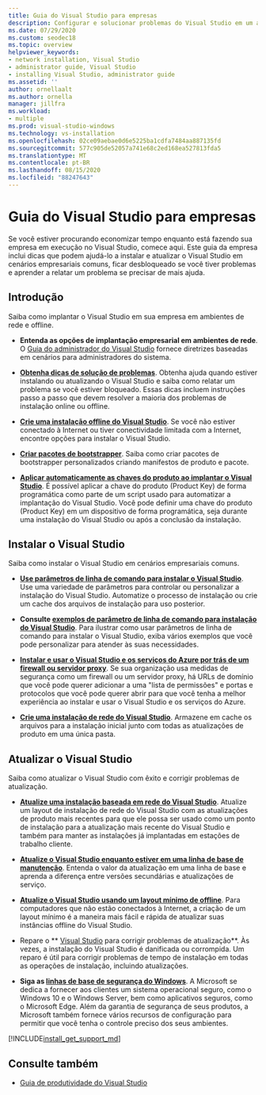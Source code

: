 ```yaml
---
title: Guia do Visual Studio para empresas
description: Configurar e solucionar problemas do Visual Studio em um ambiente corporativo.
ms.date: 07/29/2020
ms.custom: seodec18
ms.topic: overview
helpviewer_keywords:
- network installation, Visual Studio
- administrator guide, Visual Studio
- installing Visual Studio, administrator guide
ms.assetid: ''
author: ornellaalt
ms.author: ornella
manager: jillfra
ms.workload:
- multiple
ms.prod: visual-studio-windows
ms.technology: vs-installation
ms.openlocfilehash: 02ce09aebae0d6e5225ba1cdfa7484aa887135fd
ms.sourcegitcommit: 577c905de52057a741e68c2ed168ea527813fda5
ms.translationtype: MT
ms.contentlocale: pt-BR
ms.lasthandoff: 08/15/2020
ms.locfileid: "88247643"
---
```

# <a name="visual-studio-enterprise-guide"></a>Guia do Visual Studio para empresas
Se você estiver procurando economizar tempo enquanto está fazendo sua empresa em execução no Visual Studio, comece aqui. Este guia da empresa inclui dicas que podem ajudá-lo a instalar e atualizar o Visual Studio em cenários empresariais comuns, ficar desbloqueado se você tiver problemas e aprender a relatar um problema se precisar de mais ajuda. 

## <a name="get-started"></a>Introdução 
Saiba como implantar o Visual Studio em sua empresa em ambientes de rede e offline. 

- **Entenda as opções de implantação empresarial em ambientes de rede**. O [Guia do administrador do Visual Studio](visual-studio-administrator-guide.md) fornece diretrizes baseadas em cenários para administradores do sistema. 

- **[Obtenha dicas de solução de problemas](troubleshooting-installation-issues.md)**. Obtenha ajuda quando estiver instalando ou atualizando o Visual Studio e saiba como relatar um problema se você estiver bloqueado. Essas dicas incluem instruções passo a passo que devem resolver a maioria dos problemas de instalação online ou offline. 

- **[Crie uma instalação offline do Visual Studio](create-an-offline-installation-of-visual-studio.md)**. Se você não estiver conectado à Internet ou tiver conectividade limitada com a Internet, encontre opções para instalar o Visual Studio. 

- **[Criar pacotes de bootstrapper](../deployment/creating-bootstrapper-packages.md)**. Saiba como criar pacotes de bootstrapper personalizados criando manifestos de produto e pacote. 

- **[Aplicar automaticamente as chaves do produto ao implantar o Visual Studio](automatically-apply-product-keys-when-deploying-visual-studio.md)**. É possível aplicar a chave do produto (Product Key) de forma programática como parte de um script usado para automatizar a implantação do Visual Studio. Você pode definir uma chave do produto (Product Key) em um dispositivo de forma programática, seja durante uma instalação do Visual Studio ou após a conclusão da instalação. 

## <a name="install-visual-studio"></a>Instalar o Visual Studio 

Saiba como instalar o Visual Studio em cenários empresariais comuns. 

- **[Use parâmetros de linha de comando para instalar o Visual Studio](use-command-line-parameters-to-install-visual-studio.md)**. Use uma variedade de parâmetros para controlar ou personalizar a instalação do Visual Studio. Automatize o processo de instalação ou crie um cache dos arquivos de instalação para uso posterior. 

- **Consulte [exemplos de parâmetro de linha de comando para instalação do Visual Studio](command-line-parameter-examples.md)**. Para ilustrar como usar parâmetros de linha de comando para instalar o Visual Studio, exiba vários exemplos que você pode personalizar para atender às suas necessidades. 

- **[Instalar e usar o Visual Studio e os serviços do Azure por trás de um firewall ou servidor proxy](install-and-use-visual-studio-behind-a-firewall-or-proxy-server.md)**. Se sua organização usa medidas de segurança como um firewall ou um servidor proxy, há URLs de domínio que você pode querer adicionar a uma "lista de permissões" e portas e protocolos que você pode querer abrir para que você tenha a melhor experiência ao instalar e usar o Visual Studio e os serviços do Azure. 

- **[Crie uma instalação de rede do Visual Studio](create-a-network-installation-of-visual-studio.md)**. Armazene em cache os arquivos para a instalação inicial junto com todas as atualizações de produto em uma única pasta.  

## <a name="update-visual-studio"></a>Atualizar o Visual Studio 

Saiba como atualizar o Visual Studio com êxito e corrigir problemas de atualização. 

- **[Atualize uma instalação baseada em rede do Visual Studio](update-a-network-installation-of-visual-studio.md)**. Atualize um layout de instalação de rede do Visual Studio com as atualizações de produto mais recentes para que ele possa ser usado como um ponto de instalação para a atualização mais recente do Visual Studio e também para manter as instalações já implantadas em estações de trabalho cliente.

- **[Atualize o Visual Studio enquanto estiver em uma linha de base de manutenção](update-servicing-baseline.md)**. Entenda o valor da atualização em uma linha de base e aprenda a diferença entre versões secundárias e atualizações de serviço. 

- **[Atualize o Visual Studio usando um layout mínimo de offline](update-minimal-layout.md)**. Para computadores que não estão conectados à Internet, a criação de um layout mínimo é a maneira mais fácil e rápida de atualizar suas instâncias offline do Visual Studio.

- Repare o ** [Visual Studio](repair-visual-studio.md) para corrigir problemas de atualização**. Às vezes, a instalação do Visual Studio é danificada ou corrompida. Um reparo é útil para corrigir problemas de tempo de instalação em todas as operações de instalação, incluindo atualizações. 

- **Siga as [linhas de base de segurança do Windows](https://docs.microsoft.com/windows/security/threat-protection/windows-security-baselines)**. A Microsoft se dedica a fornecer aos clientes um sistema operacional seguro, como o Windows 10 e o Windows Server, bem como aplicativos seguros, como o Microsoft Edge. Além da garantia de segurança de seus produtos, a Microsoft também fornece vários recursos de configuração para permitir que você tenha o controle preciso dos seus ambientes. 

[!INCLUDE[install_get_support_md](includes/install_get_support_md.md)]

## <a name="see-also"></a>Consulte também 

- [Guia de produtividade do Visual Studio](../ide/productivity-features.md)
